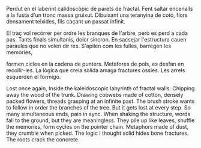 Perdut en el laberint calidoscòpic de parets de fractal. 
Fent saltar encenalls a la fusta d'un tronc massa gruixut. 
Dibuixant una teranyina de cotó, flors densament teixides, 
fils caçant un passat infinit. 
 
El traç vol recórrer per ordre les branques de l'arbre, però es perd a cada pas. 
Tants finals simultanis, dolor síncron. 
En sacsejar l'estructura cauen paraules que no volen dir res. 
S'apilen com les fulles, barregen les memòries, 
 
formen cicles en la cadena de punters. 
Metàfores de pols, es desfan en recollir-les. 
La lògica que creia sòlida amaga fractures òssies. 
Les arrels esquerden el formigó. 
 
Lost once again, 
Inside the kaleidoscopic labyrinth of fractal walls. 
Chipping away the wood of the trunk. 
Drawing cobwebs made of cotton, 
densely packed flowers, 
threads grasping at an infinite past. 
The brush stroke wants to follow in order the branches of the tree. 
But it gets lost at every step. 
So many simultaneous ends, pain in sync. 
When shaking the structure, words fall to the ground, but they are meaningless. 
They pile up like leaves, shuffle the memories, form cycles on the pointer chain. 
Metaphors made of dust, they crumble when picked. 
The logic I thought solid hides bone fractures. 
The roots crack the concrete. 
 